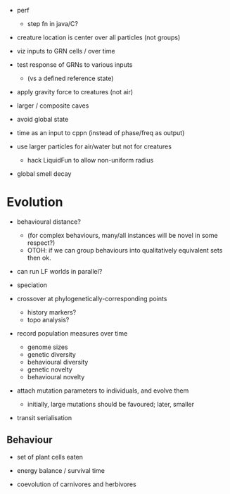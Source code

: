 
* perf
  - step fn in java/C?

* creature location is center over all particles (not groups)

* viz inputs to GRN cells / over time

* test response of GRNs to various inputs
  - (vs a defined reference state)




* apply gravity force to creatures (not air)

* larger / composite caves

* avoid global state

* time as an input to cppn (instead of phase/freq as output)

* use larger particles for air/water but not for creatures
  - hack LiquidFun to allow non-uniform radius



* global smell decay




# Evolution

* behavioural distance?
  - (for complex behaviours, many/all instances will be novel in some respect?)
  - OTOH: if we can group behaviours into qualitatively equivalent sets then ok.

* can run LF worlds in parallel?

* speciation

* crossover at phylogenetically-corresponding points
  - history markers?
  - topo analysis?

* record population measures over time
  - genome sizes
  - genetic diversity
  - behavioural diversity
  - genetic novelty
  - behavioural novelty

* attach mutation parameters to individuals, and evolve them
  - initially, large mutations should be favoured; later, smaller

* transit serialisation



## Behaviour

* set of plant cells eaten

* energy balance / survival time

* coevolution of carnivores and herbivores

